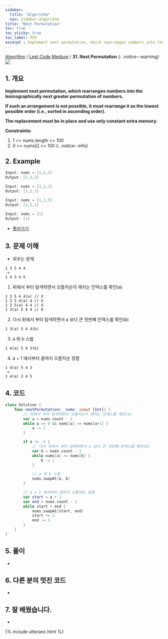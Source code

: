 ```yaml
---
sidebar:
  title: "Algorithm"
  nav: sidebar-algorithm
title: "Next Permutation"
toc: true
toc_sticky: true
toc_label: 목차
excerpt : Implement next permutation, which rearranges numbers into the lexicographically next greater permutation of numbers.
---
```

[Algorithm](/algorithm/) / [Leet Code Medium](/algorithm/leet-code-medium/) / **31. Next Permutation**
{: .notice--warning}
![](https://leetcode.com/static/packages/interview_landing/images/logo.svg)

## 1. 개요
**Implement next permutation, which rearranges numbers into the lexicographically next greater permutation of numbers.**

**If such an arrangement is not possible, it must rearrange it as the lowest possible order (i.e., sorted in ascending order).**

**The replacement must be in place and use only constant extra memory.**

**Constraints:**
  1. 1 <= nums.length <= 100
  2. 0 <= nums[i] <= 100
{: .notice--info}
## 2. Example
```swift
Input: nums = [1,2,3]
Output: [1,3,2]
```

```swift
Input: nums = [3,2,1]
Output: [1,2,3]
```

```swift
Input: nums = [1,1,5]
Output: [1,5,1]
```

```swift
Input: nums = [1]
Output: [1]
```
* [풀러가기](https://leetcode.com/problems/next-permutation/)

## 3. 문제 이해
* 외우는 문제
```
1 3 5 4 4
->
1 4 3 4 5
```

1. 뒤에서 부터 탐색하면서 오름차순이 깨지는 인덱스를 확인(a)
```
1 3 5 4 4(a) // X
1 3 5 4(a) 4 // X
1 3 5(a) 4 4 // X
1 3(a) 5 4 4 // O
```
2. 다시 뒤에서 부터 탐색하면서 a 보다 큰 첫번째 인덱스를 확인(b)
```
1 3(a) 5 4 4(b)
```
3. a 와 b 스왑
```
1 4(a) 5 4 3(b)
```
4. a + 1 에서부터 끝까지 오름차순 정렬
```
1 4(a) 5 4 3
->
1 4(a) 3 4 5
```

## 4. 코드
```swift
class Solution {
    func nextPermutation(_ nums: inout [Int]) {
        // 뒤에서 부터 탐색하면서 오름차순이 깨지는 인덱스를 확인(a)
        var a = nums.count - 2
        while a >= 0 && nums[a] >= nums[a+1] {
            a -= 1
        }

        if a != -1 {
            // 다시 뒤에서 부터 탐색하면서 a 보다 큰 첫번째 인덱스를 확인(b)
            var b = nums.count - 1
            while nums[a] >= nums[b] {
                b -= 1
            }

            // a 와 b 스왑
            nums.swapAt(a, b)
        }

        // a + 1 에서부터 끝까지 오름차순 정렬
        var start = a + 1
        var end = nums.count - 1
        while start < end {
            nums.swapAt(start, end)
            start += 1
            end -= 1
        }
    }
}
```

## 5. 풀이
-

## 6. 다른 분의 멋진 코드
-

## 7. 잘 배웠습니다.
-

{% include utteranc.html %}
